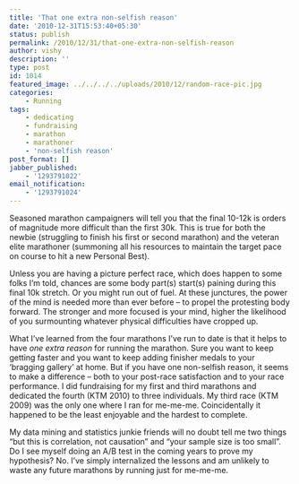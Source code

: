 ```yaml
---
title: 'That one extra non-selfish reason'
date: '2010-12-31T15:53:40+05:30'
status: publish
permalink: /2010/12/31/that-one-extra-non-selfish-reason
author: vishy
description: ''
type: post
id: 1014
featured_image: ../../../../uploads/2010/12/random-race-pic.jpg
categories: 
    - Running
tags:
    - dedicating
    - fundraising
    - marathon
    - marathoner
    - 'non-selfish reason'
post_format: []
jabber_published:
    - '1293791022'
email_notification:
    - '1293791024'
---
```

Seasoned marathon campaigners will tell you that the final 10-12k is orders of magnitude more difficult than the first 30k. This is true for both the newbie (struggling to finish his first or second marathon) and the veteran elite marathoner (summoning all his resources to maintain the target pace on course to hit a new Personal Best).

Unless you are having a picture perfect race, which does happen to some folks I’m told, chances are some body part(s) start(s) paining during this final 10k stretch. Or you might run out of fuel. At these junctures, the power of the mind is needed more than ever before – to propel the protesting body forward. The stronger and more focused is your mind, higher the likelihood of you surmounting whatever physical difficulties have cropped up.

What I’ve learned from the four marathons I’ve run to date is that it helps to have *one extra reason* for running the marathon. Sure you want to keep getting faster and you want to keep adding finisher medals to your ‘bragging gallery’ at home. But if you have one non-selfish reason, it seems to make a difference – both to your post-race satisfaction and to your race performance. I did fundraising for my first and third marathons and dedicated the fourth (KTM 2010) to three individuals. My third race (KTM 2009) was the only one where I ran for me-me-me. Coincidentally it happened to be the least enjoyable and the hardest to complete.

My data mining and statistics junkie friends will no doubt tell me two things “but this is correlation, not causation” and “your sample size is too small”. Do I see myself doing an A/B test in the coming years to prove my hypothesis? No. I’ve simply internalized the lessons and am unlikely to waste any future marathons by running just for me-me-me.

